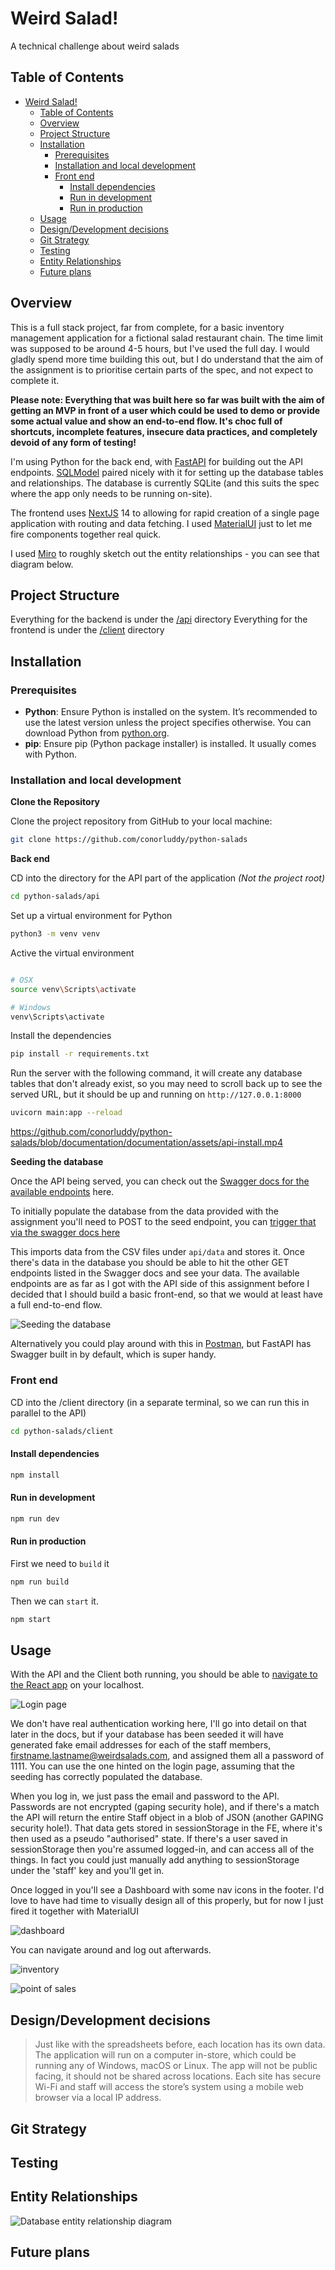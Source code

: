 
# Weird Salad!

A technical challenge about weird salads

## Table of Contents

- [Weird Salad!](#weird-salad)
  - [Table of Contents](#table-of-contents)
  - [Overview](#overview)
  - [Project Structure](#project-structure)
  - [Installation](#installation)
    - [Prerequisites](#prerequisites)
    - [Installation and local development](#installation-and-local-development)
    - [Front end](#front-end)
      - [Install dependencies](#install-dependencies)
      - [Run in development](#run-in-development)
      - [Run in production](#run-in-production)
  - [Usage](#usage)
  - [Design/Development decisions](#designdevelopment-decisions)
  - [Git Strategy](#git-strategy)
  - [Testing](#testing)
  - [Entity Relationships](#entity-relationships)
  - [Future plans](#future-plans)

## Overview

This is a full stack project, far from complete, for a basic inventory management application for a fictional salad restaurant chain. The time limit was supposed to be around 4-5 hours, but I've used the full day. I would gladly spend more time building this out, but I do understand that the aim of the assignment is to prioritise certain parts of the spec, and not expect to complete it.

**Please note: Everything that was built here so far was built with the aim of getting an MVP in front of a user which could be used to demo or provide some actual value and show an end-to-end flow. It's choc full of shortcuts, incomplete features, insecure data practices, and completely devoid of any form of testing!**

I'm using Python for the back end, with [FastAPI](https://fastapi.tiangolo.com/) for building out the API endpoints. [SQLModel](https://sqlmodel.tiangolo.com/) paired nicely with it for setting up the database tables and relationships. The database is currently SQLite (and this suits the spec where the app only needs to be running on-site).

The frontend uses [NextJS](https://nextjs.org/) 14 to allowing for rapid creation of a single page application with routing and data fetching. I used [MaterialUI](https://mui.com/material-ui/all-components/) just to let me fire components together real quick.

I used [Miro](https://miro.com/) to roughly sketch out the entity relationships - you can see that diagram below.



## Project Structure

Everything for the backend is under the [/api](https://github.com/conorluddy/python-salads/tree/develop/api) directory
Everything for the frontend is under the [/client](https://github.com/conorluddy/python-salads/tree/develop/api) directory

## Installation

### Prerequisites

- **Python**: Ensure Python is installed on the system. It’s recommended to use the latest version unless the project specifies otherwise. You can download Python from [python.org](https://www.python.org/).
- **pip**: Ensure pip (Python package installer) is installed. It usually comes with Python.

### Installation and local development 

**Clone the Repository**

Clone the project repository from GitHub to your local machine:

```bash
git clone https://github.com/conorluddy/python-salads
```


**Back end**

CD into the directory for the API part of the application *(Not the project root)*

```bash
cd python-salads/api
```

Set up a virtual environment for Python

```bash
python3 -m venv venv
```

Active the virtual environment 

```bash

# OSX
source venv\Scripts\activate

# Windows
venv\Scripts\activate

```


Install the dependencies
```bash
pip install -r requirements.txt
```

Run the server with the following command, it will create any database tables that don't already exist, so you may need to scroll back up to see the served URL, but it should be up and running on `http://127.0.0.1:8000`

```bash
uvicorn main:app --reload
```

https://github.com/conorluddy/python-salads/blob/documentation/documentation/assets/api-install.mp4

**Seeding the database**

Once the API being served, you can check out the [Swagger docs for the available endpoints](http://127.0.0.1:8000/docs) here.

To initially populate the database from the data provided with the assignment you'll need to POST to the seed endpoint, you can [trigger that via the swagger docs here](http://127.0.0.1:8000/docs#/Database%20Seeding/seed_all_seed__post)

This imports data from the CSV files under `api/data` and stores it. Once there's data in the database you should be able to hit the other GET endpoints listed in the Swagger docs and see your data. The available endpoints are as far as I got with the API side of this assignment before I decided that I should build a basic front-end, so that we would at least have a full end-to-end flow.

![Seeding the database](https://github.com/conorluddy/python-salads/blob/develop/documentation/assets/Seeding.png)

Alternatively you could play around with this in [Postman](https://www.postman.com/downloads/), but FastAPI has Swagger built in by default, which is super handy.

### Front end

CD into the /client directory (in a separate terminal, so we can run this in parallel to the API)

```bash
cd python-salads/client
```

#### Install dependencies

```bash
npm install
```

#### Run in development

```bash
npm run dev
```

#### Run in production

First we need to `build` it

```bash
npm run build
```

Then we can `start` it.

```bash
npm start
```

## Usage

With the API and the Client both running, you should be able to [navigate to the React app](http://localhost:3000/) on your localhost.

![Login page](https://github.com/conorluddy/python-salads/blob/documentation/documentation/assets/login.png)

We don't have real authentication working here, I'll go into detail on that later in the docs, but if your database has been seeded it will have generated fake email addresses for each of the staff members, firstname.lastname@weirdsalads.com, and assigned them all a password of 1111. You can use the one hinted on the login page, assuming that the seeding has correctly populated the database.

When you log in, we just pass the email and password to the API. Passwords are not encrypted (gaping security hole), and if there's a match the API will return the entire Staff object in a blob of JSON (another GAPING security hole!). That data gets stored in sessionStorage in the FE, where it's then used as a pseudo "authorised" state. If there's a user saved in sessionStorage then you're assumed logged-in, and can access all of the things. In fact you could just manually add anything to sessionStorage under the 'staff' key and you'll get in.

Once logged in you'll see a Dashboard with some nav icons in the footer. I'd love to have had time to visually design all of this properly, but for now I just fired it together with MaterialUI

![dashboard](https://github.com/conorluddy/python-salads/blob/documentation/documentation/assets/dashboard.png)

You can navigate around and log out afterwards.

![inventory](https://github.com/conorluddy/python-salads/blob/documentation/documentation/assets/dashboard.png)

![point of sales](https://github.com/conorluddy/python-salads/blob/documentation/documentation/assets/pos.png)

## Design/Development decisions

> Just like with the spreadsheets before, each location has its own data. The application will run on a computer in-store, which could be running any of Windows, macOS or Linux. The app will not be public facing, it should not be shared across locations. Each site has secure Wi-Fi and staff will access the store’s system using a mobile web browser via a local IP address.

## Git Strategy

## Testing

## Entity Relationships
![Database entity relationship diagram](https://github.com/conorluddy/python-salads/blob/documentation/documentation/assets/ERD.png)

## Future plans